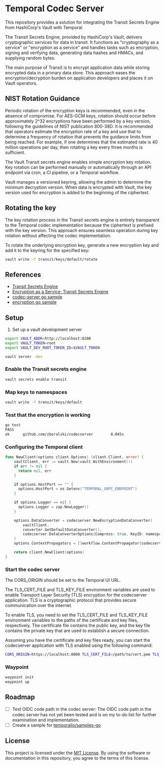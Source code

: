 # Temporal Codec Server

This repository provides a solution for integrating the Transit Secrets Engine from HashiCorp's Vault with Temporal.

The Transit Secrets Engine, provided by HashiCorp's Vault, delivers cryptographic services for data in transit. It functions as "cryptography as a service" or "encryption as a service" and handles tasks such as encryption, signing and verifying data, generating data hashes and HMACs, and supplying random bytes.

The main purpose of Transit is to encrypt application data while storing encrypted data in a primary data store. This approach eases the encryption/decryption burden on application developers and places it on Vault operators.

## NIST Rotation Guidance

Periodic rotation of the encryption keys is recommended, even in the absence of compromise. For AES-GCM keys, rotation should occur before approximately 2^32 encryptions have been performed by a key version, following the guidelines of NIST publication 800-38D. It is recommended that operators estimate the encryption rate of a key and use that to determine a frequency of rotation that prevents the guidance limits from being reached. For example, if one determines that the estimated rate is 40 million operations per day, then rotating a key every three months is sufficient.

The Vault Transit secrets engine enables simple encryption key rotation. Key rotation can be performed manually or automatically through an API endpoint via cron, a CI pipeline, or a Temporal workflow.

Vault manages a versioned keyring, allowing the admin to determine the minimum decryption version. When data is encrypted with Vault, the key version used for encryption is added to the beginning of the ciphertext.

## Rotating the key

The key rotation process in the Transit secrets engine is entirely transparent to the Temporal codec implementation because the ciphertext is prefixed with the key version. This approach ensures seamless operation during key rotation without affecting the codec implementation.

To rotate the underlying encryption key, generate a new encryption key and add it to the keyring for the specified key:

```bash
vault write -f transit/keys/default/rotate
```

## References
- [Transit Secrets Engine](https://developer.hashicorp.com/vault/docs/secrets/transit)
- [Encryption as a Service: Transit Secrets Engine](https://developer.hashicorp.com/vault/tutorials/encryption-as-a-service/eaas-transit)
- [codec-server go sample](https://github.com/temporalio/samples-go/tree/main/codec-server)
- [encryption go sample](https://github.com/temporalio/samples-go/tree/main/encryption)

## Setup

1. Set up a vault development server

```bash
export VAULT_ADDR=http://localhost:8200
export VAULT_TOKEN=root
export VAULT_DEV_ROOT_TOKEN_ID=$VAULT_TOKEN

vault server -dev
```

### Enable the Transit secrets engine

```bash
vault secrets enable transit
```

### Map keys to namespaces

```bash
vault write -f transit/keys/default
```

### Test that the encryption is working

```bash
go test
PASS
ok      github.com/zboralski/codecserver        0.045s
```

### Configuring the Temporal client

```go
func NewClient(options client.Options) (client.Client, error) {
    vaultClient, err := vault.New(vault.WithEnvironment())
    if err != nil {
      return nil, err
    }

    if options.HostPort == "" {
      options.HostPort = os.Getenv("TEMPORAL_GRPC_ENDPOINT")
    }

    if options.Logger == nil {
      options.Logger = zap.NewLogger()
    }

    options.DataConverter = codecserver.NewEncryptionDataConverter(
        vaultClient,
        converter.GetDefaultDataConverter(),
        codecserver.DataConverterOptions{Compress: true, KeyID: namespace},
    )
    options.ContextPropagators = []workflow.ContextPropagator{codecserver.NewContextPropagator()}

    return client.NewClient(options)
}
```

### Start the codec server

The CORS_ORIGIN should be set to the Temporal UI URL.

The TLS_CERT_FILE and TLS_KEY_FILE environment variables are used to enable Transport Layer Security (TLS) encryption for the codecserver application. TLS is a cryptographic protocol that provides secure communication over the internet.

To enable TLS, you need to set the TLS_CERT_FILE and TLS_KEY_FILE environment variables to the paths of the certificate and key files, respectively. The certificate file contains the public key, and the key file contains the private key that are used to establish a secure connection.

Assuming you have the certificate and key files ready, you can start the codecserver application with TLS enabled using the following command:

```bash
CORS_ORIGIN=https://localhost:8080 TLS_CERT_FILE=/path/to/cert.pem TLS_KEY_FILE=/path/to/key.pem ./codecserver
```

### Waypoint

```bash
waypoint init
waypoint up
```

## Roadmap

- [ ] Test OIDC code path in the codec server: The OIDC code path in the codec server has not yet been tested and is on my to-do list for further examination and implementation.
- [ ] Create a sample for [temporalio/samples-go](https://github.com/temporalio/samples-go)

## License

This project is licensed under the [MIT License](LICENSE). By using the software or documentation in this repository, you agree to the terms of this license.
